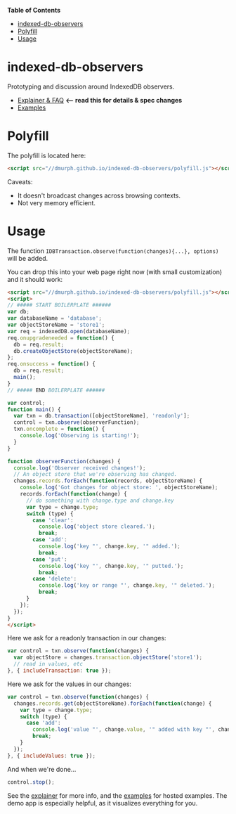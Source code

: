 <!-- START doctoc generated TOC please keep comment here to allow auto update -->
<!-- DON'T EDIT THIS SECTION, INSTEAD RE-RUN doctoc TO UPDATE -->
**Table of Contents**

- [indexed-db-observers](#indexed-db-observers)
- [Polyfill](#polyfill)
- [Usage](#usage)

<!-- END doctoc generated TOC please keep comment here to allow auto update -->

# indexed-db-observers
Prototyping and discussion around IndexedDB observers.

 * [Explainer & FAQ](EXPLAINER.md) **<-- read this for details & spec changes**
 * [Examples](https://dmurph.github.io/indexed-db-observers/)

# Polyfill
The polyfill is located here:
```html
<script src="//dmurph.github.io/indexed-db-observers/polyfill.js"></script>
```

Caveats:
 * It doesn't broadcast changes across browsing contexts.
 * Not very memory efficient.

# Usage
The function `IDBTransaction.observe(function(changes){...}, options)` will be added.

You can drop this into your web page right now (with small customization) and it should work:
```html
<script src="//dmurph.github.io/indexed-db-observers/polyfill.js"></script>
<script>
// ##### START BOILERPLATE ######
var db;
var databaseName = 'database';
var objectStoreName = 'store1';
var req = indexedDB.open(databaseName);
req.onupgradeneeded = function() {
  db = req.result;
  db.createObjectStore(objectStoreName);
};
req.onsuccess = function() {
  db = req.result;
  main();
}
// ##### END BOILERPLATE ######

var control;
function main() {
  var txn = db.transaction([objectStoreName], 'readonly'];
  control = txn.observe(observerFunction);
  txn.oncomplete = function() {
    console.log('Observing is starting!');
  }
}

function observerFunction(changes) {
  console.log('Observer received changes!');
  // An object store that we're observing has changed.
  changes.records.forEach(function(records, objectStoreName) {
    console.log('Got changes for object store: ', objectStoreName);
    records.forEach(function(change) {
      // do something with change.type and change.key
      var type = change.type;
      switch (type) {
        case 'clear':
          console.log('object store cleared.');
          break;
        case 'add':
          console.log('key "', change.key, '" added.');
          break;
        case 'put':
          console.log('key "', change.key, '" putted.');
          break;
        case 'delete':
          console.log('key or range "', change.key, '" deleted.');
          break;
      }
    });
  });
}
</script>
```

Here we ask for a readonly transaction in our changes:
```js
var control = txn.observe(function(changes) {
  var objectStore = changes.transaction.objectStore('store1');
  // read in values, etc
}, { includeTransaction: true });
```

Here we ask for the values in our changes:
```js
var control = txn.observe(function(changes) {
  changes.records.get(objectStoreName).forEach(function(change) {
    var type = change.type;
    switch (type) {
      case 'add':
        console.log('value "', change.value, '" added with key "', change.key, '"');
        break;
    }
  });
}, { includeValues: true });
```

And when we're done...
```js
control.stop();
```

See the [explainer](EXPLAINER.md) for more info, and the [examples](https://dmurph.github.io/indexed-db-observers/) for hosted examples. The demo app is especially helpful, as it visualizes everything for you.
